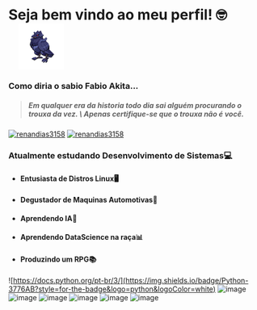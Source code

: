 # Seja bem vindo ao meu perfil! 🤓 <img src="https://raw.githubusercontent.com/PokeAPI/sprites/master/sprites/pokemon/823.png" alt="Corviknight" width="90" height="90" style="vertical-align:middle; margin-left:20px;"> 
### Como diria o sabio Fabio Akita...
>##### Em qualquer era da historia todo dia sai alguém procurando o trouxa da vez.  \ Apenas certifique-se que o trouxa não é você.


[![renandias3158](https://github-readme-stats.vercel.app/api?username=renandias3158&theme=tokyonight)](https://github.com/anuraghazra/github-readme-stats) 
[![renandias3158](https://github-readme-stats.vercel.app/api/top-langs/?username=renandias3158&hide=html&layout=compact&theme=tokyonight)](https://github.com/anuraghazra/github-readme-stats)

### Atualmente estudando Desenvolvimento de Sistemas💻 
- #### Entusiasta de Distros Linux🖥
- #### Degustador de Maquinas Automotivas🚗
- #### Aprendendo IA🤖
- #### Aprendendo DataScience na raça📊
- #### Produzindo um RPG📚



![https://docs.python.org/pt-br/3/](https://img.shields.io/badge/Python-3776AB?style=for-the-badge&logo=python&logoColor=white)
![image](https://img.shields.io/badge/HTML-239120?style=for-the-badge&logo=html5&logoColor=white)
![image](https://img.shields.io/badge/CSS-239120?&style=for-the-badge&logo=css3&logoColor=white)
![image](https://img.shields.io/badge/JavaScript-F7DF1E?style=for-the-badge&logo=javascript&logoColor=black)
![image](https://img.shields.io/badge/Java-ED8B00?style=for-the-badge&logo=java&logoColor=white)
![image](https://img.shields.io/badge/Git-E34F26?style=for-the-badge&logo=git&logoColor=white)
![image](https://img.shields.io/badge/Windows-017AD7?style=for-the-badge&logo=windows&logoColor=white)




<!--
**renandias3158/renandias3158** is a ✨ _special_ ✨ repository because its `README.md` (this file) appears on your GitHub profile.

Here are some ideas to get you started:

- 🔭 I’m currently working on ...
- 🌱 I’m currently learning ...
- 👯 I’m looking to collaborate on ...
- 🤔 I’m looking for help with ...
- 💬 Ask me about ...
- 📫 How to reach me: ...
- 😄 Pronouns: ...
- ⚡ Fun fact: ...
-->

